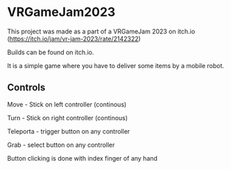 # VRGameJam2023

This project was made as a part of a VRGameJam 2023 on itch.io (https://itch.io/jam/vr-jam-2023/rate/2142322)

Builds can be found on itch.io.

It is a simple game where you have to deliver some items by a mobile robot. 

## Controls

Move - Stick on left controller (continous)

Turn - Stick on right controller (continous)

Teleporta - trigger button on any controller

Grab - select button on any controller

Button clicking is done with index finger of any hand


